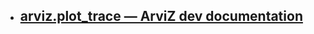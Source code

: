 
- [arviz.plot_trace — ArviZ dev documentation](https://python.arviz.org/en/latest/api/generated/arviz.plot_trace.html)
	- 
